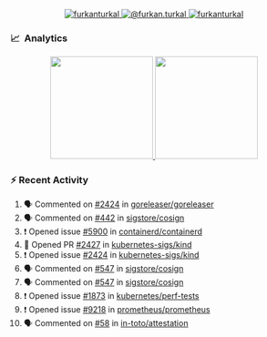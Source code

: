 <p align="center">
  <a href="https://linkedin.com/in/furkanturkal" target="blank">
    <img src="https://img.shields.io/badge/linkedin-%230077B5.svg?&style=for-the-badge&logo=linkedin&logoColor=white" alt="furkanturkal" />
  </a>
  <a href="https://medium.com/@furkan.turkal" target="blank">
    <img src="https://img.shields.io/badge/medium-%2312100E.svg?&style=for-the-badge&logo=medium&logoColor=white" alt="@furkan.turkal" />
  </a>
  <a href="https://twitter.com/furkanturkaI" target="blank">
    <img src="https://img.shields.io/badge/Twitter-1DA1F2?style=for-the-badge&logo=twitter&logoColor=white" alt="furkanturkaI" />
  </a>
</p>

### 📈 &nbsp;Analytics

<p align="center">
  <a href="https://github.com/bufgix">
    <img height="180em" src="https://github-readme-stats-eight-theta.vercel.app/api?username=Dentrax&show_icons=true&theme=algolia&include_all_commits=true&count_private=true&line_height=26"/>
    <img height="180em" src="https://github-readme-stats-eight-theta.vercel.app/api/top-langs/?username=Dentrax&layout=compact&langs_count=8&theme=algolia&line_height=26"/>
  </a>
</p>

### :zap: Recent Activity

<!--START_SECTION:activity-->
1. 🗣 Commented on [#2424](https://github.com/goreleaser/goreleaser/issues/2424) in [goreleaser/goreleaser](https://github.com/goreleaser/goreleaser)
2. 🗣 Commented on [#442](https://github.com/sigstore/cosign/issues/442) in [sigstore/cosign](https://github.com/sigstore/cosign)
3. ❗️ Opened issue [#5900](https://github.com/containerd/containerd/issues/5900) in [containerd/containerd](https://github.com/containerd/containerd)
4. 💪 Opened PR [#2427](https://github.com/kubernetes-sigs/kind/pull/2427) in [kubernetes-sigs/kind](https://github.com/kubernetes-sigs/kind)
5. ❗️ Opened issue [#2424](https://github.com/kubernetes-sigs/kind/issues/2424) in [kubernetes-sigs/kind](https://github.com/kubernetes-sigs/kind)
6. 🗣 Commented on [#547](https://github.com/sigstore/cosign/issues/547) in [sigstore/cosign](https://github.com/sigstore/cosign)
7. 🗣 Commented on [#547](https://github.com/sigstore/cosign/issues/547) in [sigstore/cosign](https://github.com/sigstore/cosign)
8. ❗️ Opened issue [#1873](https://github.com/kubernetes/perf-tests/issues/1873) in [kubernetes/perf-tests](https://github.com/kubernetes/perf-tests)
9. ❗️ Opened issue [#9218](https://github.com/prometheus/prometheus/issues/9218) in [prometheus/prometheus](https://github.com/prometheus/prometheus)
10. 🗣 Commented on [#58](https://github.com/in-toto/attestation/issues/58) in [in-toto/attestation](https://github.com/in-toto/attestation)
<!--END_SECTION:activity-->

